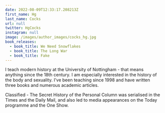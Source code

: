 ```yaml
---
date: 2022-08-09T12:33:17.208213Z
first_name: Hg
last_name: Cocks
url: null
twitter: HgCocks
instagram: null
image: /images/author_images/cocks_hg.jpg
book_releases:
  - book_title: We Need Snowflakes
  - book_title: The Long War
  - book_title: Fake
---
```

I teach modern history at the University of Nottingham - that means anything since the 18th century.  I am especially interested in the history of the body and sexuality.  I've been teaching since 1998 and have written three books and numerous academic articles.  

Classified - The Secret History of the Personal Column was serialised in the Times and the Daily Mail, and also led to media appearances on the Today programme and the One Show.